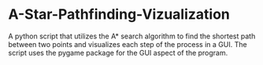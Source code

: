 # A-Star-Pathfinding-Vizualization
A python script that utilizes the A* search algorithm to find the shortest path between two points and visualizes each step of the process in a GUI. 
The script uses the pygame package for the GUI aspect of the program.
